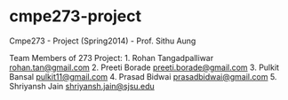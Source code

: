 cmpe273-project
===============
Cmpe273 - Project (Spring2014) - Prof. Sithu Aung

Team Members of 273 Project: 1. Rohan Tangadpalliwar rohan.tan@gmail.com 2. Preeti Borade preeti.borade@gmail.com 3. Pulkit Bansal pulkit11@gmail.com 4. Prasad Bidwai prasadbidwai@gmail.com 5. Shriyansh Jain shriyansh.jain@sjsu.edu
